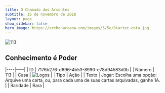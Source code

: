 ```yaml
---
title: O Chamado dos Arcontes
subtitle: 15 de novembro de 2018
layout: page
show_sidebar: false
hero_image: https://archonarcana.com/images/5/5e/Starter-cota.jpg
---
```


![113](https://cdn.keyforgegame.com/media/card_front/pt/341_113_9V5G7WCPW27X_pt.png)

## Conhecimento é Poder

|----|----|
| ID | 7176b276-d696-4b53-8990-e78d94583d0b |
| Número | 113 |
| Casa | ![Logos](https://archonarcana.com/images/thumb/c/ce/Logos.png/22px-Logos.png "Logos") |
| Tipo | Ação |
| Texto | Jogar: Escolha uma opção: Arquive uma carta, ou, para cada uma de suas cartas arquivadas, ganhe 1A. |
| Raridade | Rara |
